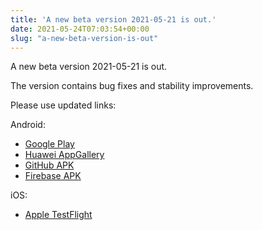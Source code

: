 ```yaml
---
title: 'A new beta version 2021-05-21 is out.'
date: 2021-05-24T07:03:54+00:00
slug: "a-new-beta-version-is-out"
---
```


A new beta version 2021-05-21 is out.

The version contains bug fixes and stability improvements.

Please use updated links:


Android:

- [Google Play](https://play.google.com/store/apps/details?id=app.organicmaps)
- [Huawei AppGallery](https://appgallery.huawei.com/#/app/C104325611)
- [GitHub APK](https://github.com/organicmaps/organicmaps/releases/tag/2021-05-21)
- [Firebase APK](https://appdistribution.firebase.dev/i/9ec3bca5e2b47373)

iOS:

- [Apple TestFlight](https://testflight.apple.com/join/lrKCl08I)
